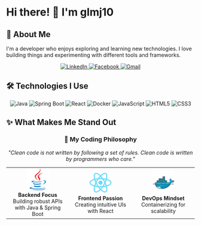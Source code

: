 # Hi there! 👋 I'm glmj10

## 🚀 About Me
I'm a developer who enjoys exploring and learning new technologies. I love building things and experimenting with different tools and frameworks.

<p align="center">
  <a href="https://www.linkedin.com/in/nguyen-huu-tuan-0b742132b">
    <img src="https://img.shields.io/badge/LinkedIn-0077B5?style=for-the-badge&logo=linkedin&logoColor=white" alt="LinkedIn"/>
  </a>
  <a href="https://www.facebook.com/nguyen.huu.tuan.297305">
    <img src="https://img.shields.io/badge/Facebook-1877F2?style=for-the-badge&logo=facebook&logoColor=white" alt="Facebook"/>
  </a>
  <a href="mailto:tuantt3010@gmail.com">
    <img src="https://img.shields.io/badge/Gmail-D14836?style=for-the-badge&logo=gmail&logoColor=white" alt="Gmail"/>
  </a>
</p>

## 🛠️ Technologies I Use

<p align="center">
  <img src="https://img.shields.io/badge/Java-ED8B00?style=for-the-badge&logo=openjdk&logoColor=white" alt="Java"/>
  <img src="https://img.shields.io/badge/Spring_Boot-6DB33F?style=for-the-badge&logo=spring-boot&logoColor=white" alt="Spring Boot"/>
  <img src="https://img.shields.io/badge/React-20232A?style=for-the-badge&logo=react&logoColor=61DAFB" alt="React"/>
  <img src="https://img.shields.io/badge/Docker-2496ED?style=for-the-badge&logo=docker&logoColor=white" alt="Docker"/>
  <img src="https://img.shields.io/badge/JavaScript-F7DF1E?style=for-the-badge&logo=javascript&logoColor=black" alt="JavaScript"/>
  <img src="https://img.shields.io/badge/HTML5-E34F26?style=for-the-badge&logo=html5&logoColor=white" alt="HTML5"/>
  <img src="https://img.shields.io/badge/CSS3-1572B6?style=for-the-badge&logo=css3&logoColor=white" alt="CSS3"/>
</p>

## ✨ What Makes Me Stand Out

<div align="center">

### 🎯 My Coding Philosophy
*"Clean code is not written by following a set of rules. Clean code is written by programmers who care."*

<table>
<tr>
<td align="center" width="33%">
<img src="https://raw.githubusercontent.com/devicons/devicon/master/icons/java/java-original.svg" width="60" height="60"/>
<br><strong>Backend Focus</strong>
<br>Building robust APIs with Java & Spring Boot
</td>
<td align="center" width="33%">
<img src="https://raw.githubusercontent.com/devicons/devicon/master/icons/react/react-original.svg" width="60" height="60"/>
<br><strong>Frontend Passion</strong>
<br>Creating intuitive UIs with React
</td>
<td align="center" width="33%">
<img src="https://raw.githubusercontent.com/devicons/devicon/master/icons/docker/docker-original.svg" width="60" height="60"/>
<br><strong>DevOps Mindset</strong>
<br>Containerizing for scalability
</td>
</tr>
</table>
